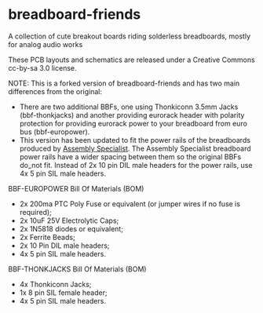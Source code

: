 breadboard-friends
==================

A collection of cute breakout boards riding solderless breadboards, mostly for analog audio works

These PCB layouts and schematics are released under a Creative Commons cc-by-sa
3.0 license.

NOTE: This is a forked version of breadboard-friends and has two main differences from the original:
- There are two additional BBFs, one using Thonkiconn 3.5mm Jacks (bbf-thonkjacks) and another providing eurorack header with polarity protection for providing eurorack power to your breadboard from euro bus (bbf-europower). 
- This version has been updated to fit the power rails of the breadboards produced by [Assembly Specialist](http://www.assemblyspecialist.com/). The Assembly Specialist breadboard power rails have a wider spacing between them so the original BBFs do_not fit. Instead of 2x 10 pin DIL male headers for the power rails, use 4x 5 pin SIL male headers.

BBF-EUROPOWER Bill Of Materials (BOM)

- 2x 200ma PTC Poly Fuse or equivalent (or jumper wires if no fuse is required);
- 2x 10uF 25V Electrolytic Caps;
- 2x 1N5818 diodes or equivalent;
- 2x Ferrite Beads;
- 2x 10 Pin DIL male headers;
- 4x 5 pin SIL male headers.

BBF-THONKJACKS Bill Of Materials (BOM)

- 4x Thonkiconn Jacks;
- 1x 8 pin SIL female header;
- 4x 5 pin SIL male headers.
